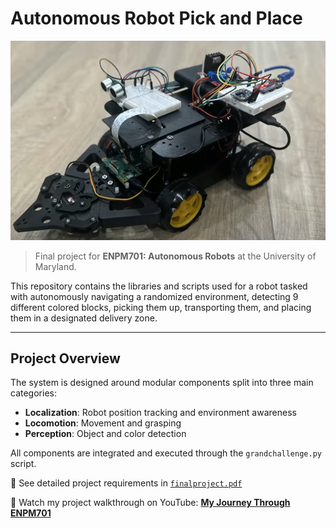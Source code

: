 # Autonomous Robot Pick and Place

![Robot](robot_pic.png)

> Final project for **ENPM701: Autonomous Robots** at the University of Maryland.

This repository contains the libraries and scripts used for a robot tasked with autonomously navigating a randomized environment, detecting 9 different colored blocks, picking them up, transporting them, and placing them in a designated delivery zone.

---

## Project Overview

The system is designed around modular components split into three main categories:

- **Localization**: Robot position tracking and environment awareness  
- **Locomotion**: Movement and grasping
- **Perception**: Object and color detection

All components are integrated and executed through the `grandchallenge.py` script.

📄 See detailed project requirements in [`finalproject.pdf`](finalproject.pdf)

🎥 Watch my project walkthrough on YouTube: [**My Journey Through ENPM701**](https://www.youtube.com/watch?v=oqaQbwsCXi0)

